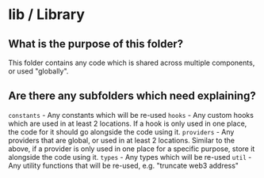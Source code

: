 # lib / Library

## What is the purpose of this folder?

This folder contains any code which is shared across multiple components, or used "globally".

## Are there any subfolders which need explaining?

`constants` - Any constants which will be re-used
`hooks` - Any custom hooks which are used in at least 2 locations. If a hook is only used in one place, the code for it should go alongside the code using it.
`providers` - Any providers that are global, or used in at least 2 locations. Similar to the above, if a provider is only used in one place for a specific purpose, store it alongside the code using it.
`types` - Any types which will be re-used
`util` - Any utility functions that will be re-used, e.g. "truncate web3 address"
